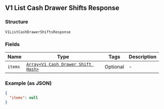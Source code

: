 ## V1 List Cash Drawer Shifts Response

### Structure

`V1ListCashDrawerShiftsResponse`

### Fields

| Name | Type | Tags | Description |
|  --- | --- | --- | --- |
| `items` | [`Array<V1 Cash Drawer Shift Hash>`]($m/V1CashDrawerShift) | Optional | - |

### Example (as JSON)

```json
{
  "items": null
}
```

